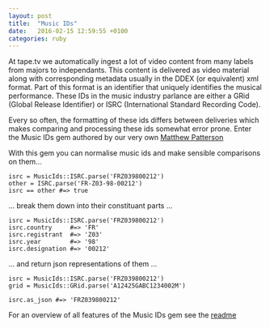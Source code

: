 ```yaml
---
layout: post
title:  "Music IDs"
date:   2016-02-15 12:59:55 +0100
categories: ruby
---
```


At tape.tv we automatically ingest a lot of video content from many labels from majors to independants. This content is delivered as video material along with corresponding
metadata usually in the DDEX (or equivalent) xml format. Part of this format is an identifier that uniquely identifies the musical performance. These IDs in the music
industry parlance are either a GRid (Global Release Identifier) or ISRC (International Standard Recording Code).

Every so often, the formatting of these ids differs between deliveries which makes comparing and processing these ids somewhat error prone. Enter the Music IDs gem authored
by our very own [Matthew Patterson](http://www.github.io/fidothe)

With this gem you can normalise music ids and make sensible comparisons on them...

    isrc = MusicIds::ISRC.parse('FRZ039800212')
    other = ISRC.parse('FR-Z03-98-00212')
    isrc == other #=> true

... break them down into their constituant parts ... 

    isrc = MusicIds::ISRC.parse('FRZ039800212')
    isrc.country     #=> 'FR'
    isrc.registrant  #=> 'Z03'
    isrc.year        #=> '98'
    isrc.designation #=> '00212'

... and return json representations of them ... 

    isrc = MusicIds::ISRC.parse('FRZ039800212')
    grid = MusicIds::GRid.parse('A12425GABC1234002M')

    isrc.as_json #=> 'FRZ039800212'

For an overview of all features of the Music IDs gem see the [readme](http://www.github.io/tapetv/music_ids, "Music IDs")



